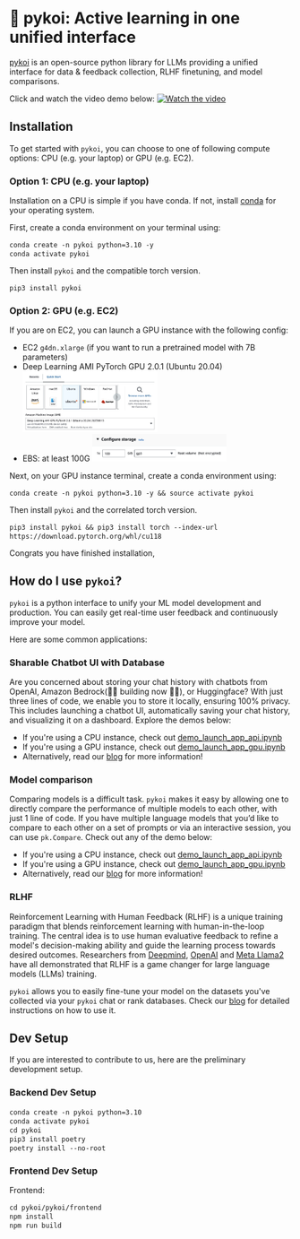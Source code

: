 
# 🎏 pykoi: Active learning in one unified interface

[pykoi](https://www.cambioml.com/pykoi/) is an open-source python library for LLMs providing a unified interface for data & feedback collection, RLHF finetuning, and model comparisons.

Click and watch the video demo below:
[![Watch the video](https://img.youtube.com/vi/Pm0fHmg2IFs/maxresdefault.jpg)](https://www.youtube.com/watch?v=Pm0fHmg2IFs)


## Installation
To get started with `pykoi`, you can choose to one of following compute options: CPU (e.g. your laptop) or GPU (e.g. EC2).

### Option 1: CPU (e.g. your laptop)
Installation on a CPU is simple if you have conda. If not, install [conda](https://docs.conda.io/projects/conda/en/latest/user-guide/install/index.html) for your operating system.

First, create a conda environment on your terminal using:
```
conda create -n pykoi python=3.10 -y
conda activate pykoi
```

Then install `pykoi` and the compatible torch version.
```
pip3 install pykoi
```

### Option 2:  GPU (e.g. EC2)

If you are on EC2, you can launch a GPU instance with the following config:
- EC2 `g4dn.xlarge` (if you want to run a pretrained model with 7B parameters)
- Deep Learning AMI PyTorch GPU 2.0.1 (Ubuntu 20.04)
    <img src="example/image/readme_ec2_ami.jpg" alt="Alt text" width="50%" height="50%"/>
- EBS: at least 100G
    <img src="example/image/readme_ec2_storage.png" alt="Alt text" width="50%" height="50%"/>

Next, on your GPU instance terminal, create a conda environment using:
```
conda create -n pykoi python=3.10 -y && source activate pykoi
```

Then install `pykoi` and the correlated torch version.
```
pip3 install pykoi && pip3 install torch --index-url https://download.pytorch.org/whl/cu118
```


Congrats you have finished installation, 

## How do I use `pykoi`?

`pykoi` is a python interface to unify your ML model development and production. You can easily get real-time user feedback and continuously improve your model.

Here are some common applications:

### Sharable Chatbot UI with Database

Are you concerned about storing your chat history with chatbots from OpenAI, Amazon Bedrock(:woman_technologist: building now :man_technologist:), or Huggingface? With just three lines of code, we enable you to store it locally, ensuring 100% privacy. This includes launching a chatbot UI, automatically saving your chat history, and visualizing it on a dashboard. Explore the demos below:

- If you're using a CPU instance, check out [demo_launch_app_api.ipynb](https://nbviewer.org/github/CambioML/pykoi/blob/main/example/chatbot/demo_launch_app_api.ipynb)
- If you're using a GPU instance, check out [demo_launch_app_gpu.ipynb](https://nbviewer.org/github/CambioML/pykoi/blob/main/example/chatbot/demo_launch_app_gpu.ipynb)
- Alternatively, read our [blog](https://www.cambioml.com/docs/data_collection_feedback.html) for more information!

### Model comparison

Comparing models is a difficult task. `pykoi` makes it easy by allowing one to directly compare the performance of multiple models to each other, with just 1 line of code. If you have multiple language models that you’d like to compare to each other on a set of prompts or via an interactive session, you can use `pk.Compare`. Check out any of the demo below: 

- If you're using a CPU instance, check out [demo_launch_app_api.ipynb](https://nbviewer.org/github/CambioML/pykoi/blob/main/example/chatbot/demo_model_comparator_openai.ipynb)
- If you're using a GPU instance, check out [demo_launch_app_gpu.ipynb](https://nbviewer.org/github/CambioML/pykoi/blob/main/example/chatbot/demo_model_comparator_hf.ipynb)
- Alternatively, read our [blog](https://www.cambioml.com/docs/model_comparison.html) for more information!
 
### RLHF

Reinforcement Learning with Human Feedback (RLHF) is a unique training paradigm that blends reinforcement learning with human-in-the-loop training. The central idea is to use human evaluative feedback to refine a model's decision-making ability and guide the learning process towards desired outcomes. Researchers from [Deepmind](https://www.deepmind.com/blog/learning-through-human-feedback), [OpenAI](https://openai.com/research/learning-from-human-preferences) and [Meta Llama2](https://arxiv.org/pdf/2307.09288.pdf) have all demonstrated that RLHF is a game changer for large language models (LLMs) training.

`pykoi` allows you to easily fine-tune your model on the datasets you've collected via your `pykoi` chat or rank databases. Check our [blog](https://www.cambioml.com/docs/rlhf.html) for detailed instructions on how to use it.


## Dev Setup
If you are interested to contribute to us, here are the preliminary development setup.

### Backend Dev Setup
```
conda create -n pykoi python=3.10
conda activate pykoi
cd pykoi
pip3 install poetry
poetry install --no-root
```

### Frontend Dev Setup
Frontend:
```
cd pykoi/pykoi/frontend
npm install
npm run build
```
